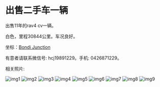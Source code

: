 # 出售二手车一辆

出售11年的rav4 cv一辆。

白色，里程30844公里。车况良好。

坐标：[Bondi Junction](https://goo.gl/maps/cvszmjckMn23Vrmz8)

有意者请联系微信号: hcj19891229。手机: 0426871229。

相关照片:

![img1](./img/01.jpg)
![img2](./img/02.jpg)
![img3](./img/03.jpg)
![img4](./img/04.jpg)
![img5](./img/05.jpg)
![img6](./img/06.jpg)
![img7](./img/07.jpg)
![img8](./img/08.jpg)
![img9](./img/09.jpg)

<style>
section.page-header {
    display: none;    
}
</style>
